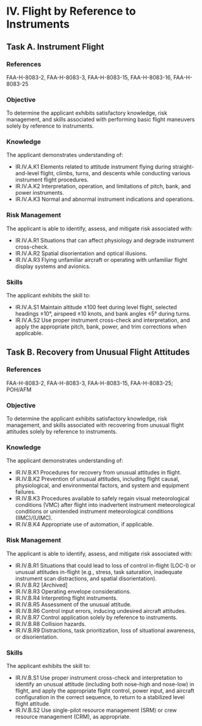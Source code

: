 # IV. Flight by Reference to Instruments
## Task A. Instrument Flight
### References
FAA-H-8083-2, FAA-H-8083-3, FAA-H-8083-15, FAA-H-8083-16, FAA-H-8083-25
### Objective
To determine the applicant exhibits satisfactory knowledge, risk management, and skills associated with performing basic flight maneuvers solely by reference to instruments.
### Knowledge
The applicant demonstrates understanding of:
* IR.IV.A.K1 Elements related to attitude instrument flying during straight-and-level flight, climbs, turns, and descents while conducting various instrument flight procedures.
* IR.IV.A.K2 Interpretation, operation, and limitations of pitch, bank, and power instruments.
* IR.IV.A.K3 Normal and abnormal instrument indications and operations.
### Risk Management
The applicant is able to identify, assess, and mitigate risk associated with:
* IR.IV.A.R1 Situations that can affect physiology and degrade instrument cross-check.
* IR.IV.A.R2 Spatial disorientation and optical illusions.
* IR.IV.A.R3 Flying unfamiliar aircraft or operating with unfamiliar flight display systems and avionics.
### Skills
The applicant exhibits the skill to:
* IR.IV.A.S1 Maintain altitude ±100 feet during level flight, selected headings ±10°, airspeed ±10 knots, and bank angles ±5° during turns.
* IR.IV.A.S2 Use proper instrument cross-check and interpretation, and apply the appropriate pitch, bank, power, and trim corrections when applicable.
## Task B. Recovery from Unusual Flight Attitudes
### References
FAA-H-8083-2, FAA-H-8083-3, FAA-H-8083-15, FAA-H-8083-25; POH/AFM
### Objective
To determine the applicant exhibits satisfactory knowledge, risk management, and skills associated with recovering from unusual flight attitudes solely by reference to instruments.
### Knowledge
The applicant demonstrates understanding of:
* IR.IV.B.K1 Procedures for recovery from unusual attitudes in flight.
* IR.IV.B.K2 Prevention of unusual attitudes, including flight causal, physiological, and environmental factors, and system and equipment failures.
* IR.IV.B.K3 Procedures available to safely regain visual meteorological conditions (VMC) after flight into inadvertent instrument meteorological conditions or unintended instrument meteorological conditions (IIMC)/(UIMC).
* IR.IV.B.K4 Appropriate use of automation, if applicable.
### Risk Management
The applicant is able to identify, assess, and mitigate risk associated with:
* IR.IV.B.R1 Situations that could lead to loss of control in-flight (LOC-I) or unusual attitudes in-flight (e.g., stress, task saturation, inadequate instrument scan distractions, and spatial disorientation).
* IR.IV.B.R2 [Archived]
* IR.IV.B.R3 Operating envelope considerations.
* IR.IV.B.R4 Interpreting flight instruments.
* IR.IV.B.R5 Assessment of the unusual attitude.
* IR.IV.B.R6 Control input errors, inducing undesired aircraft attitudes.
* IR.IV.B.R7 Control application solely by reference to instruments.
* IR.IV.B.R8 Collision hazards.
* IR.IV.B.R9 Distractions, task prioritization, loss of situational awareness, or disorientation.
### Skills
The applicant exhibits the skill to:
* IR.IV.B.S1 Use proper instrument cross-check and interpretation to identify an unusual attitude (including both nose-high and nose-low) in flight, and apply the appropriate flight control, power input, and aircraft configuration in the correct sequence, to return to a stabilized level flight attitude.
* IR.IV.B.S2 Use single-pilot resource management (SRM) or crew resource management (CRM), as appropriate.
